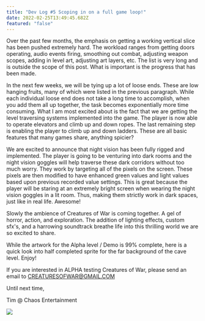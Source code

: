 ```yaml
---
title: "Dev Log #5 Scoping in on a full game loop!"
date: 2022-02-25T13:49:45.682Z
featured: "false"
---
```

Over the past few months, the emphasis on getting a working vertical slice has been pushed extremely hard. The workload ranges from getting doors operating, audio events firing, smoothing out combat, adjusting weapon scopes, adding in level art, adjusting art layers, etc. The list is very long and is outside the scope of this post. What is important is the progress that has been made. 

In the next few weeks, we will be tying up a lot of loose ends. These are low hanging fruits, many of which were listed in the previous paragraph. While each individual loose end does not take a long time to accomplish, when you add them all up together, the task becomes exponentially more time consuming. What I am most excited about is the fact that we are getting the level traversing systems implemented into the game. The player is now able to operate elevators and climb up and down ropes. The last remaining step is enabling the player to climb up and down ladders. These are all basic features that many games share, anything spicier? 

We are excited to announce that night vision has been fully rigged and implemented. The player is going to be venturing into dark rooms and the night vision goggles will help traverse these dark corridors without too much worry. They work by targeting all of the pixels on the screen. These pixels are then modified to have enhanced green values and light values based upon previous recorded value settings. This is great because the player will be staring at an extremely bright screen when wearing the night vision goggles in a lit room. Thus, making them strictly work in dark spaces, just like in real life. Awesome!

Slowly the ambience of Creatures of War is coming together. A gel of horror, action, and exploration. The addition of lighting effects, custom sfx's, and a harrowing soundtrack breathe life into this thrilling world we are so excited to share. 

While the artwork for the Alpha level / Demo is 99% complete, here is a quick look into half completed sprite for the far background of the cave level. Enjoy!

If you are interested in ALPHA testing Creatures of War, please send an email to [CREATURESOFWAR@GMAIL.COM](mailto:CREATURESOFWAR@GMAIL.COM)

Until next time,

Tim @ Chaos Entertainment

![](/img/image-1-.png)